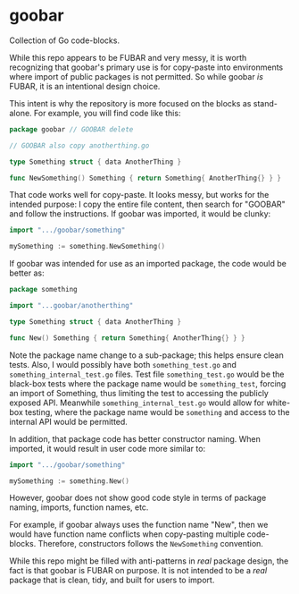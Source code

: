 # goobar

Collection of Go code-blocks.

While this repo appears to be FUBAR and very messy, it is worth recognizing that goobar's primary use is for copy-paste into environments where import of public packages is not permitted. So while goobar *is* FUBAR, it is an intentional design choice.

This intent is why the repository is more focused on the blocks as stand-alone. For example, you will find code like this:

[:]: cSpell:ignore "anotherthing"

```go
package goobar // GOOBAR delete

// GOOBAR also copy anotherthing.go

type Something struct { data AnotherThing }

func NewSomething() Something { return Something{ AnotherThing{} } }
```

That code works well for copy-paste. It looks messy, but works for the intended purpose: I copy the entire file content, then search for "GOOBAR" and follow the instructions. If goobar was imported, it would be clunky:

```go
import ".../goobar/something"

mySomething := something.NewSomething()
```

If goobar was intended for use as an imported package, the code would be better as:

```go
package something

import "...goobar/anotherthing"

type Something struct { data AnotherThing }

func New() Something { return Something{ AnotherThing{} } }
```

Note the package name change to a sub-package; this helps ensure clean tests. Also, I would possibly have both `something_test.go` and `something_internal_test.go` files. Test file `something_test.go` would be the black-box tests where the package name would be `something_test`, forcing an import of Something, thus limiting the test to accessing the publicly exposed API. Meanwhile `something_internal_test.go` would allow for white-box testing, where the package name would be `something` and access to the internal API would be permitted.

In addition, that package code has better constructor naming. When imported, it would result in user code more similar to:

```go
import ".../goobar/something"

mySomething := something.New()
```

However, goobar does not show good code style in terms of package naming, imports, function names, etc. 

For example, if goobar always uses the function name "New", then we would have function name conflicts when copy-pasting multiple code-blocks. Therefore, constructors follows the `NewSomething` convention. 

While this repo might be filled with anti-patterns in *real* package design, the fact is that goobar is FUBAR on purpose. It is not intended to be a *real* package that is clean, tidy, and built for users to import.
